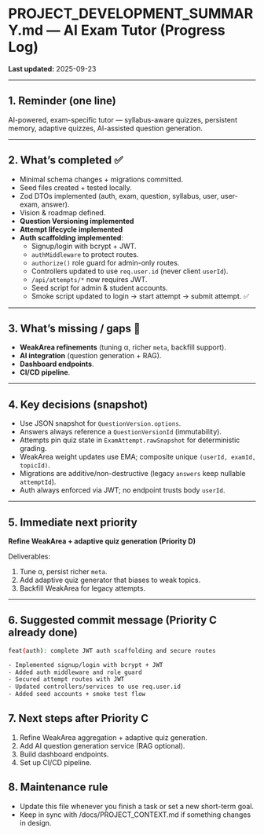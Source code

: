 # PROJECT_DEVELOPMENT_SUMMARY.md — AI Exam Tutor (Progress Log)

**Last updated:** 2025-09-23  

---

## 1. Reminder (one line)
AI-powered, exam-specific tutor — syllabus-aware quizzes, persistent memory, adaptive quizzes, AI-assisted question generation.

---

## 2. What’s completed ✅
- Minimal schema changes + migrations committed.  
- Seed files created + tested locally.  
- Zod DTOs implemented (auth, exam, question, syllabus, user, user-exam, answer).  
- Vision & roadmap defined.  
- **Question Versioning implemented**
- **Attempt lifecycle implemented**
- **Auth scaffolding implemented**:  
  - Signup/login with bcrypt + JWT.  
  - `authMiddleware` to protect routes.  
  - `authorize()` role guard for admin-only routes.  
  - Controllers updated to use `req.user.id` (never client `userId`).  
  - `/api/attempts/*` now requires JWT.  
  - Seed script for admin & student accounts.  
  - Smoke script updated to login → start attempt → submit attempt. ✅  

---

## 3. What’s missing / gaps 🚧
- **WeakArea refinements** (tuning α, richer `meta`, backfill support).  
- **AI integration** (question generation + RAG).  
- **Dashboard endpoints**.  
- **CI/CD pipeline**.  

---

## 4. Key decisions (snapshot)
- Use JSON snapshot for `QuestionVersion.options`.  
- Answers always reference a `QuestionVersionId` (immutability).  
- Attempts pin quiz state in `ExamAttempt.rawSnapshot` for deterministic grading.  
- WeakArea weight updates use EMA; composite unique `(userId, examId, topicId)`.  
- Migrations are additive/non-destructive (legacy `answers` keep nullable `attemptId`).  
- Auth always enforced via JWT; no endpoint trusts body `userId`.  

---

## 5. Immediate next priority
**Refine WeakArea + adaptive quiz generation (Priority D)**  

Deliverables:   
1. Tune α, persist richer `meta`.  
2. Add adaptive quiz generator that biases to weak topics.  
3. Backfill WeakArea for legacy attempts.  

---

## 6. Suggested commit message (Priority C already done)
```bash
feat(auth): complete JWT auth scaffolding and secure routes

- Implemented signup/login with bcrypt + JWT
- Added auth middleware and role guard
- Secured attempt routes with JWT
- Updated controllers/services to use req.user.id
- Added seed accounts + smoke test flow

``` 

## 7. Next steps after Priority C

1. Refine WeakArea aggregation + adaptive quiz generation.
2. Add AI question generation service (RAG optional).
3. Build dashboard endpoints.
4. Set up CI/CD pipeline.

## 8. Maintenance rule

- Update this file whenever you finish a task or set a new short-term goal.
- Keep in sync with /docs/PROJECT_CONTEXT.md if something changes in design.